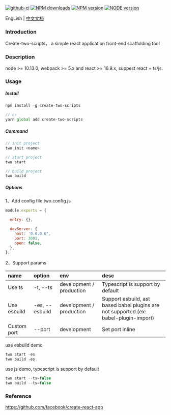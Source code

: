 [![github-ci][github-ci-img]][github-ci-url] [![NPM downloads][download-img]][download-url] [![NPM version][npm-version]][npm-version-url] [![NODE version][node-version]][node-version-url]

[github-ci-img]:https://img.shields.io/github/workflow/status/qiuysh/create-two-scripts/GitHub%20Actions%20CI%20workflow?logo=github&style=flat
[github-ci-url]:https://img.shields.io/github/workflow/status/qiuysh/create-two-scripts/GitHub%20Actions%20CI%20workflow
[download-img]: https://img.shields.io/npm/dm/create-two-scripts?style=flat
[download-url]: https://img.shields.io/npm/dm/create-two-scripts
[npm-version]: https://img.shields.io/npm/v/create-two-scripts?style=flat
[npm-version-url]: https://img.shields.io/npm/v/create-two-scripts
[node-version]: https://img.shields.io/node/v/create-two-scripts?style=flat
[node-version-url]: https://img.shields.io/node/v/create-two-scripts

EngLish | [中文文档](./README-zh.md)

### Introduction

Create-two-scripts， a simple react application front-end scaffolding tool

### Description

node >= 10.13.0, webpack >= 5.x and react >= 16.9.x, suppest react + ts/js.

### Usage

##### Install

```js
npm install -g create-two-scripts

// or
yarn global add create-two-scripts
```

##### Command

```js
// init project
two init <name>

// start project
two start

// build project
two build
```

##### Options

1、Add config file two.config.js

```js
module.exports = {

  entry: {},

  devServer: {
    host: '0.0.0.0',
    port: 3001,
    open: false,
  },
};
```

2、Support params

|name   |option   | env |desc   |
|:---   |:----  |:----  |:----  |
| Use ts| -t, --ts | development / production | Typescript is support by default  |
| Use esbuild| -es, --esbuild | development / production | Support esbuild, ast based babel plugins are not supported.(ex: babel-plugin-import)|
| Custom port| --port | development | Set port inline|

use esbuild demo

```js
two start -es
two build -es
```

use js demo, typescript is support by default

```js
two start --ts=false
two build --ts=false
```

### Reference

https://github.com/facebook/create-react-app
